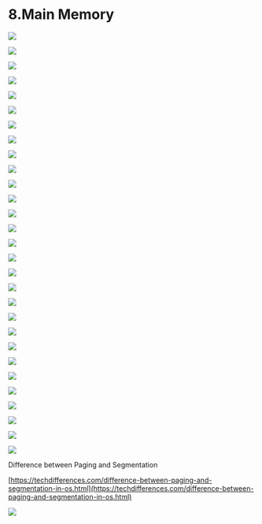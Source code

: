 # 8.Main Memory

![](../.gitbook/assets/image%20%2881%29.png)

![](../.gitbook/assets/image%20%28115%29.png)

![](../.gitbook/assets/image%20%2866%29.png)

![](../.gitbook/assets/image%20%28121%29.png)

![](../.gitbook/assets/image%20%2894%29.png)

![](../.gitbook/assets/image%20%2846%29.png)

![](../.gitbook/assets/image%20%2892%29.png)

![](../.gitbook/assets/image%20%2832%29.png)

![](../.gitbook/assets/image%20%28102%29.png)

![](../.gitbook/assets/image%20%2864%29.png)

![](../.gitbook/assets/image%20%2838%29.png)

![](../.gitbook/assets/image%20%28119%29.png)

![](../.gitbook/assets/image%20%2836%29.png)

![](../.gitbook/assets/image%20%28104%29.png)

![](../.gitbook/assets/image%20%28147%29.png)

![](../.gitbook/assets/image%20%28114%29.png)

![](../.gitbook/assets/image%20%2887%29.png)

![](../.gitbook/assets/image%20%2811%29.png)

![](../.gitbook/assets/image%20%28129%29.png)

![](../.gitbook/assets/image%20%2843%29.png)

![](../.gitbook/assets/image%20%28106%29.png)

![](../.gitbook/assets/image%20%2827%29.png)

![](../.gitbook/assets/image%20%285%29.png)

![](../.gitbook/assets/image%20%2899%29.png)



![](../.gitbook/assets/image%20%2833%29.png)

![](../.gitbook/assets/image%20%28110%29.png)

![](../.gitbook/assets/image%20%28127%29.png)



![](../.gitbook/assets/image%20%2818%29.png)



![](../.gitbook/assets/image%20%28109%29.png)



Difference between Paging and Segmentation 

[https://techdifferences.com/difference-between-paging-and-segmentation-in-os.html](https://techdifferences.com/difference-between-paging-and-segmentation-in-os.html)

![](../.gitbook/assets/image%20%2874%29.png)















